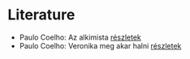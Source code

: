 # Literature

- Paulo Coelho: Az alkimista [részletek](../_details/Paulo%20Coelho.md#id_261)
- Paulo Coelho: Veronika meg akar halni [részletek](../_details/Paulo%20Coelho.md#id_264)